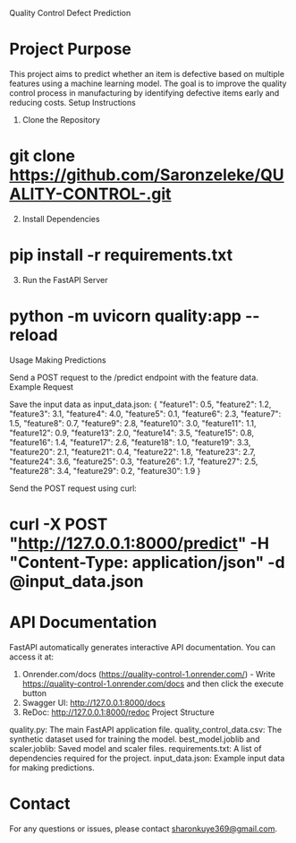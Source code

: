 Quality Control Defect Prediction
 # Project Purpose

This project aims to predict whether an item is defective based on multiple features using a machine learning model. The goal is to improve the quality control process in manufacturing by identifying defective items early and reducing costs.
Setup Instructions
1. Clone the Repository
 # git clone https://github.com/Saronzeleke/QUALITY-CONTROL-.git

2. Install Dependencies
 # pip install -r requirements.txt

3. Run the FastAPI Server
 # python -m uvicorn quality:app --reload

Usage
Making Predictions

Send a POST request to the /predict endpoint with the feature data.
Example Request

Save the input data as input_data.json:
{
    "feature1": 0.5,
    "feature2": 1.2,
    "feature3": 3.1,
    "feature4": 4.0,
    "feature5": 0.1,
    "feature6": 2.3,
    "feature7": 1.5,
    "feature8": 0.7,
    "feature9": 2.8,
    "feature10": 3.0,
    "feature11": 1.1,
    "feature12": 0.9,
    "feature13": 2.0,
    "feature14": 3.5,
    "feature15": 0.8,
    "feature16": 1.4,
    "feature17": 2.6,
    "feature18": 1.0,
    "feature19": 3.3,
    "feature20": 2.1,
    "feature21": 0.4,
    "feature22": 1.8,
    "feature23": 2.7,
    "feature24": 3.6,
    "feature25": 0.3,
    "feature26": 1.7,
    "feature27": 2.5,
    "feature28": 3.4,
    "feature29": 0.2,
    "feature30": 1.9
}


Send the POST request using curl:
 # curl -X POST "http://127.0.0.1:8000/predict" -H "Content-Type: application/json" -d @input_data.json

 # API Documentation

FastAPI automatically generates interactive API documentation. You can access it at:

1. Onrender.com/docs (https://quality-control-1.onrender.com/) - Write https://quality-control-1.onrender.com/docs and then click the execute button
2. Swagger UI: http://127.0.0.1:8000/docs
3. ReDoc: http://127.0.0.1:8000/redoc
Project Structure

quality.py: The main FastAPI application file.
quality_control_data.csv: The synthetic dataset used for training the model.
best_model.joblib and scaler.joblib: Saved model and scaler files.
requirements.txt: A list of dependencies required for the project.
input_data.json: Example input data for making predictions.

 # Contact

For any questions or issues, please contact sharonkuye369@gmail.com.

